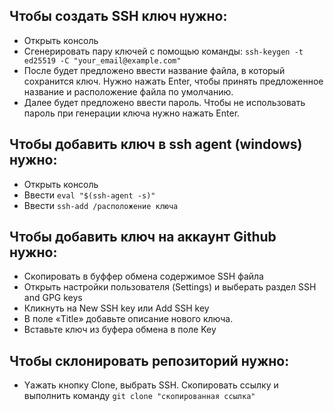 ## Чтобы создать SSH ключ нужно:
- Открыть консоль
- Сгенерировать пару ключей с помощью команды:
``
ssh-keygen -t ed25519 -C "your_email@example.com"
``
- После будет предложено ввести название файла, в который сохранится ключ. Нужно нажать Enter, чтобы принять предложенное название и
расположение файла по умолчанию.
- Далее будет предложено ввести пароль. Чтобы не использовать пароль при генерации ключа нужно нажать Enter.

## Чтобы добавить ключ в ssh agent (windows) нужно:
- Открыть консоль 
- Ввести 
``
eval "$(ssh-agent -s)"
``
- Ввести
``
ssh-add /расположение ключа
``

## Чтобы добавить ключ на аккаунт Github нужно:
- Скопировать в буффер обмена содержимое SSH файла
- Открыть настройки пользователя (Settings) и выберать раздел SSH and GPG keys
- Кликнуть на New SSH key или Add SSH key
- В поле «Title» добавьте описание нового ключа.
- Вставьте ключ из буфера обмена в поле Key

## Чтобы склонировать репозиторий нужно:
- Yажать кнопку Clone, выбрать SSH. Скопировать ссылку и выполнить
команду 
``
git clone "скопированная ссылка"
``
